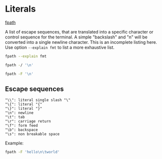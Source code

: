 # Literals

[fpath](https://github.com/thingsiplay/fpath)

A list of escape sequences, that are translated into a specific character or
control sequence for the terminal. A simple "backslash" and "n" will be
converted into a single newline character. This is an incomplete listing here.
Use option `--explain fmt` to list a more exhaustive list.

```bash
fpath --explain fmt

fpath -/ '\n'

fpath -F '\n'
```

## Escape sequences

```
"\\": literal single slash "\"
"\{": literal "{"
"\}": literal "}"
"\n": newline
"\t": tab
"\r": carriage return
"\f": form feed
"\b": backspace
"\s": non breakable space
```

Example:

```bash
fpath -F 'hello\n\tworld'
```
